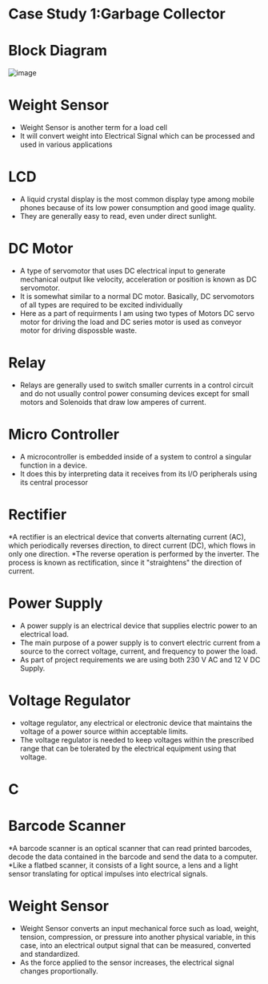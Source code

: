 # Case Study 1:Garbage Collector

# Block Diagram

![image](https://user-images.githubusercontent.com/98792351/154842843-e09edaa7-8d70-4aeb-a976-00fc2382b361.png)

# Weight Sensor
* Weight Sensor is another term for a load cell
* It will convert weight into Electrical Signal which can be processed and used in various applications

# LCD
* A liquid crystal display is the most common display type among mobile phones because of its low power consumption and good image quality.
* They are generally easy to read, even under direct sunlight.

# DC Motor
* A type of servomotor that uses DC electrical input to generate mechanical output like velocity, acceleration or position is known as DC servomotor. 
* It is somewhat similar to a normal DC motor. Basically, DC servomotors of all types are required to be excited individually
* Here as a part of requirments I am using two types of Motors DC servo motor for driving the load and DC series motor is used as conveyor motor for driving dispossble waste.

# Relay
* Relays are generally used to switch smaller currents in a control circuit and do not usually control power consuming devices except for small motors and Solenoids that draw low amperes of current.

# Micro Controller
* A microcontroller is embedded inside of a system to control a singular function in a device.
* It does this by interpreting data it receives from its I/O peripherals using its central processor

# Rectifier
*A rectifier is an electrical device that converts alternating current (AC), which periodically reverses direction, to direct current (DC), which flows in only one direction. 
*The reverse operation is performed by the inverter. The process is known as rectification, since it "straightens" the direction of current.

# Power Supply
* A power supply is an electrical device that supplies electric power to an electrical load. 
* The main purpose of a power supply is to convert electric current from a source to the correct voltage, current, and frequency to power the load.
* As part of project requirements we are using both 230 V AC and 12 V DC Supply.

# Voltage Regulator
* voltage regulator, any electrical or electronic device that maintains the voltage of a power source within acceptable limits. 
* The voltage regulator is needed to keep voltages within the prescribed range that can be tolerated by the electrical equipment using that voltage.
# C

# Barcode Scanner
*A barcode scanner is an optical scanner that can read printed barcodes, decode the data contained in the barcode and send the data to a computer. 
*Like a flatbed scanner, it consists of a light source, a lens and a light sensor translating for optical impulses into electrical signals.

# Weight Sensor
* Weight Sensor converts an input mechanical force such as load, weight, tension, compression, or pressure into another physical variable, in this case, into an electrical output signal that can be measured, converted and standardized. 
* As the force applied to the sensor increases, the electrical signal changes proportionally.




